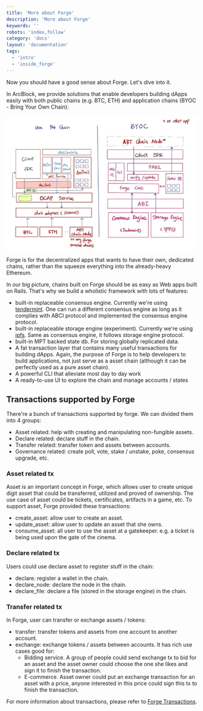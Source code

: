 ```yaml
---
title: 'More about Forge'
description: 'More about Forge'
keywords: ''
robots: 'index,follow'
category: 'docs'
layout: 'documentation'
tags:
  - 'intro'
  - 'inside_forge'
---
```


Now you should have a good sense about Forge. Let's dive into it.

In ArcBlock, we provide solutions that enable developers building dApps easily with both public chains (e.g. BTC, ETH) and application chains (BYOC - Bring Your Own Chain):

![BYOC](./assets/forge_byoc.jpg)

Forge is for the decentralized apps that wants to have their own, dedicated chains, rather than the squeeze everything into the already-heavy Ethereum.

In our big picture, chains built on Forge should be as easy as Web apps built on Rails. That's why we build a wholistic framework with lots of features:

- built-in replaceable consensus engine. Currently we're using [tendermint](https://tendermint.com/docs/). One can run a different consensus engine as long as it complies with ABCI protocol and implemented the consensus engine protocol.
- built-in replaceable storage engine (experiment). Currently we're using [ipfs](https://ipfs.io/). Same as consensus engine, it follows storage engine protocol.
- built-in MPT backed state db. For storing globally replicated data.
- A fat transaction layer that contains many useful transactions for building dApps. Again, the purpose of Forge is to help developers to build applications, not just serve as a asset chain (although it can be perfectly used as a pure asset chain).
- A powerful CLI that alleviate most day to day work
- A ready-to-use UI to explore the chain and manage accounts / states

## Transactions supported by Forge

There're a bunch of transactions supported by forge. We can divided them into 4 groups:

- Asset related: help with creating and manipulating non-fungible assets.
- Declare related: declare stuff in the chain.
- Transfer related: transfer token and assets between accounts.
- Governance related: create poll, vote, stake / unstake, poke, consensus upgrade, etc.

### Asset related tx

Asset is an important concept in Forge, which allows user to create unique digit asset that could be transferred, utilized and proved of ownership. The use case of asset could be tickets, certificates, artifacts in a game, etc. To support asset, Forge provided these transactions:

- create_asset: allow user to create an asset.
- update_asset: allow user to update an asset that she owns.
- consume_asset: all user to use the asset at a gatekeeper. e.g. a ticket is being used upon the gate of the cinema.

### Declare related tx

Users could use declare asset to register stuff in the chain:

- declare: register a wallet in the chain.
- declare_node: declare the node in the chain.
- declare_file: declare a file (stored in the storage engine) in the chain.

### Transfer related tx

In Forge, user can transfer or exchange assets / tokens:

- transfer: transfer tokens and assets from one account to another account.
- exchange: exchange tokens / assets between accounts. It has rich use cases good for:
  - Bidding service. A group of people could send exchange tx to bid for an asset and the asset owner could choose the one she likes and sign it to finish the transaction.
  - E-commerce. Asset owner could put an exchange transaction for an asset with a price, anyone interested in this price could sign this tx to finish the transaction.

For more information about transactions, please refer to [Forge Transactions](../../txs).
